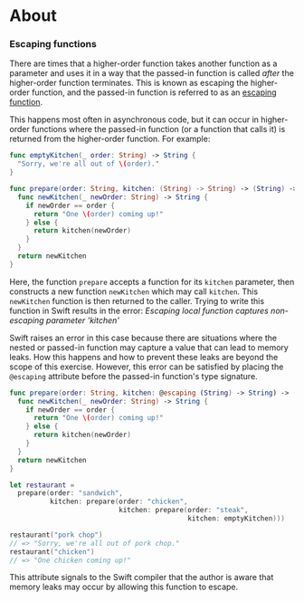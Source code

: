 # About

### Escaping functions

There are times that a higher-order function takes another function as a parameter and uses it in a way that the passed-in function is called _after_ the higher-order function terminates. This is known as escaping the higher-order function, and the passed-in function is referred to as an [escaping function][escaping].

This happens most often in asynchronous code, but it can occur in higher-order functions where the passed-in function (or a function that calls it) is returned from the higher-order function. For example:

```swift
func emptyKitchen(_ order: String) -> String {
  "Sorry, we're all out of \(order)."
}

func prepare(order: String, kitchen: (String) -> String) -> (String) -> String {
  func newKitchen(_ newOrder: String) -> String {
    if newOrder == order {
      return "One \(order) coming up!"
    } else {
      return kitchen(newOrder)
    }
  }
  return newKitchen
}
```

Here, the function `prepare` accepts a function for its `kitchen` parameter, then constructs a new function `newKitchen` which may call `kitchen`. This `newKitchen` function is then returned to the caller. Trying to write this function in Swift results in the error: _Escaping local function captures non-escaping parameter 'kitchen'_

Swift raises an error in this case because there are situations where the nested or passed-in function may capture a value that can lead to memory leaks. How this happens and how to prevent these leaks are beyond the scope of this exercise. However, this error can be satisfied by placing the `@escaping` attribute before the passed-in function's type signature.

```swift
func prepare(order: String, kitchen: @escaping (String) -> String) -> (String) -> String {
  func newKitchen(_ newOrder: String) -> String {
    if newOrder == order {
      return "One \(order) coming up!"
    } else {
      return kitchen(newOrder)
    }
  }
  return newKitchen
}

let restaurant =
  prepare(order: "sandwich",
          kitchen: prepare(order: "chicken",
                           kitchen: prepare(order: "steak",
                                            kitchen: emptyKitchen)))

restaurant("pork chop")
// => "Sorry, we're all out of pork chop."
restaurant("chicken")
// => "One chicken coming up!"
```

This attribute signals to the Swift compiler that the author is aware that memory leaks may occur by allowing this function to escape.

[escaping]: https://docs.swift.org/swift-book/LanguageGuide/Closures.html#ID546
